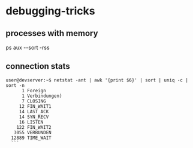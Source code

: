 # debugging-tricks

## processes with memory

ps aux --sort -rss

## connection stats
```
user@devserver:~$ netstat -ant | awk '{print $6}' | sort | uniq -c | sort -n
      1 Foreign
      1 Verbindungen)
      7 CLOSING
     12 FIN_WAIT1
     14 LAST_ACK
     14 SYN_RECV
     16 LISTEN
    122 FIN_WAIT2
   3055 VERBUNDEN
  12889 TIME_WAIT
  ```
